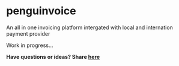 # penguinvoice
An all in one invoicing platform intergated with local and internation payment provider

Work in progress...

**Have questions or ideas? Share [here](https://t.me/+Re3pt9SEECYyYzI1)**
